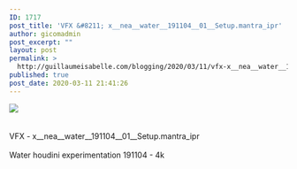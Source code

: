 ```yaml
---
ID: 1717
post_title: 'VFX &#8211; x__nea__water__191104__01__Setup.mantra_ipr'
author: gicomadmin
post_excerpt: ""
layout: post
permalink: >
  http://guillaumeisabelle.com/blogging/2020/03/11/vfx-x__nea__water__191104__01__setup-mantra_ipr/
published: true
post_date: 2020-03-11 21:41:26
---
```

<div>
  <img src='https://i.ytimg.com/vi/8nScsRPiqOM/maxresdefault.jpg' style='max-width:600px' /><br /><div>
    <br /><br /> VFX - x__nea__water__191104__01__Setup.mantra_ipr <br /><br /> Water houdini experimentation 191104 - 4k
  </div>
</div>